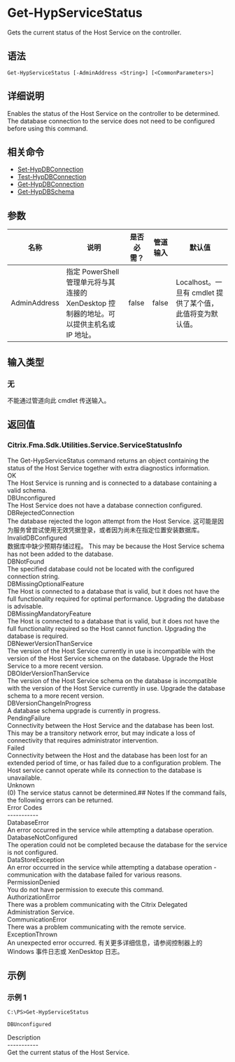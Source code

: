 # Get-HypServiceStatus

Gets the current status of the Host Service on the controller.

## 语法

    Get-HypServiceStatus [-AdminAddress <String>] [<CommonParameters>]
    

## 详细说明

Enables the status of the Host Service on the controller to be determined. The database connection to the service does not need to be configured before using this command.

## 相关命令

- [Set-HypDBConnection](Set-HypDBConnection.html)
- [Test-HypDBConnection](Test-HypDBConnection.html)
- [Get-HypDBConnection](Get-HypDBConnection.html)
- [Get-HypDBSchema](Get-HypDBSchema.html)

## 参数

| 名称           | 说明                                                         | 是否必需？ | 管道输入  | 默认值                                   |
| ------------ | ---------------------------------------------------------- | ----- | ----- | ------------------------------------- |
| AdminAddress | 指定 PowerShell 管理单元将与其连接的 XenDesktop 控制器的地址。可以提供主机名或 IP 地址。 | false | false | Localhost。一旦有 cmdlet 提供了某个值，此值将变为默认值。 |

## 输入类型

### 无

不能通过管道向此 cmdlet 传送输入。

## 返回值

### Citrix.Fma.Sdk.Utilities.Service.ServiceStatusInfo

The Get-HypServiceStatus command returns an object containing the status of the Host Service together with extra diagnostics information.  
OK  
The Host Service is running and is connected to a database containing a valid schema.  
DBUnconfigured  
The Host Service does not have a database connection configured.  
DBRejectedConnection  
The database rejected the logon attempt from the Host Service. 这可能是因为服务曾尝试使用无效凭据登录，或者因为尚未在指定位置安装数据库。  
InvalidDBConfigured  
数据库中缺少预期存储过程。 This may be because the Host Service schema has not been added to the database.  
DBNotFound  
The specified database could not be located with the configured connection string.  
DBMissingOptionalFeature  
The Host is connected to a database that is valid, but it does not have the full functionality required for optimal performance. Upgrading the database is advisable.  
DBMissingMandatoryFeature  
The Host is connected to a database that is valid, but it does not have the full functionality required so the Host cannot function. Upgrading the database is required.  
DBNewerVersionThanService  
The version of the Host Service currently in use is incompatible with the version of the Host Service schema on the database. Upgrade the Host Service to a more recent version.  
DBOlderVersionThanService  
The version of the Host Service schema on the database is incompatible with the version of the Host Service currently in use. Upgrade the database schema to a more recent version.  
DBVersionChangeInProgress  
A database schema upgrade is currently in progress.  
PendingFailure  
Connectivity between the Host Service and the database has been lost. This may be a transitory network error, but may indicate a loss of connectivity that requires administrator intervention.  
Failed  
Connectivity between the Host and the database has been lost for an extended period of time, or has failed due to a configuration problem. The Host service cannot operate while its connection to the database is unavailable.  
Unknown  
(0) The service status cannot be determined.## Notes If the command fails, the following errors can be returned.  
Error Codes  
\---\---\-----  
DatabaseError  
An error occurred in the service while attempting a database operation.  
DatabaseNotConfigured  
The operation could not be completed because the database for the service is not configured.  
DataStoreException  
An error occurred in the service while attempting a database operation - communication with the database failed for various reasons.  
PermissionDenied  
You do not have permission to execute this command.  
AuthorizationError  
There was a problem communicating with the Citrix Delegated Administration Service.  
CommunicationError  
There was a problem communicating with the remote service.  
ExceptionThrown  
An unexpected error occurred. 有关更多详细信息，请参阅控制器上的 Windows 事件日志或 XenDesktop 日志。

## 示例

### 示例 1

    C:\PS>Get-HypServiceStatus
    
    DBUnconfigured
    

Description  
\---\---\-----  
Get the current status of the Host Service.